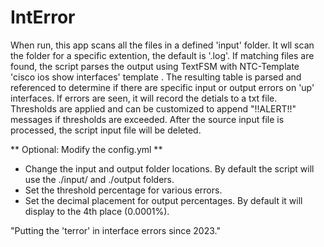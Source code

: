 # IntError
When run, this app scans all the files in a defined 'input' folder. It wll scan the folder for a specific extention, the default is '.log'. If matching files are found, the script parses the output using TextFSM with NTC-Template 'cisco ios show interfaces' template . The resulting table is parsed and referenced to determine if there are specific input or output errors on 'up' interfaces. If errors are seen, it will record the detials to a txt file. Thresholds are applied and can be customized to append "!!ALERT!!" messages if thresholds are exceeded. After the source input file is processed, the script input file will be deleted.

** Optional: Modify the config.yml **
- Change the input and output folder locations. By default the script will use the ./input/ and ./output folders.
- Set the threshold percentage for various errors.
- Set the decimal placement for output percentages. By default it will display to the 4th place (0.0001%).

"Putting the 'terror' in interface errors since 2023."
